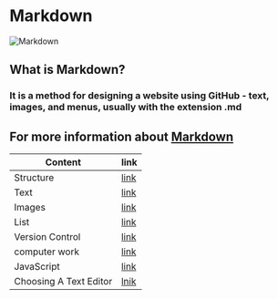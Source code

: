 # Markdown
![Markdown](https://upload.wikimedia.org/wikipedia/commons/thumb/4/48/Markdown-mark.svg/1200px-Markdown-mark.svg.png)
## What is Markdown?
### It is a method for designing a website using GitHub - text, images, and menus, usually with the extension .md

## For more information about [Markdown](https://rashaalkyeam.github.io/read/read1)
| Content  |    link       |
|----------| -------------|
|Structure|[link](read1.md) |
| Text |[link](read2.md)|
| Images  |[link](read3.md)|
| List  |[link](read4.md)     |
| Version Control  |[link]( read5.md)     |
| computer work  |[link](read6.md)     |
| JavaScript  |[link]( read7.md)     |
| Choosing A Text Editor  | [lnik](read0.md)